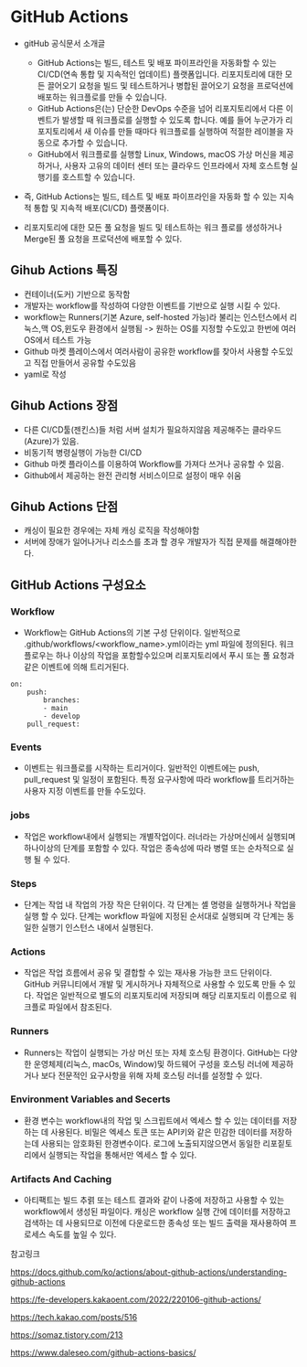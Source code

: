 # GitHub Actions
- gitHub 공식문서 소개글
    - GitHub Actions는 빌드, 테스트 및 배포 파이프라인을 자동화할 수 있는 CI/CD(연속 통합 및 지속적인 업데이트) 플랫폼입니다. 리포지토리에 대한 모든 끌어오기 요청을 빌드 및 테스트하거나 병합된 끌어오기 요청을 프로덕션에 배포하는 워크플로를 만들 수 있습니다.
    - GitHub Actions은(는) 단순한 DevOps 수준을 넘어 리포지토리에서 다른 이벤트가 발생할 때 워크플로를 실행할 수 있도록 합니다. 예를 들어 누군가가 리포지토리에서 새 이슈를 만들 때마다 워크플로를 실행하여 적절한 레이블을 자동으로 추가할 수 있습니다.
    - GitHub에서 워크플로를 실행할 Linux, Windows, macOS 가상 머신을 제공하거나, 사용자 고유의 데이터 센터 또는 클라우드 인프라에서 자체 호스트형 실행기를 호스트할 수 있습니다.

- 즉, GitHub Actions는 빌드, 테스트 및 배포 파이프라인을 자동화 할 수 있는 지속적 통합 및 지속적 배포(CI/CD) 플랫폼이다.
- 리포지토리에 대한 모든 풀 요청을 빌드 및 테스트하는 워크 플로를 생성하거나 Merge된 풀 요청을 프로덕션에 배포할 수 있다. 


## Gihub Actions 특징
- 컨테이너(도커) 기반으로 동작함
- 개발자는 workflow를 작성하여 다양한 이벤트를 기반으로 실행 시킬 수 있다.
- workflow는 Runners(기본 Azure, self-hosted 가능)라 불리는 인스턴스에서 리눅스,맥 OS,윈도우 환경에서 실행됨 -> 원하는 OS를 지정할 수도있고 한번에 여러 OS에서 테스트 가능
- Github 마켓 플레이스에서 여러사람이 공유한 workflow를 찾아서 사용할 수도있고 직접 만들어서 공유할 수도있음
- yaml로 작성

## Gihub Actions 장점
- 다른 CI/CD툴(젠킨스)들 처럼 서버 설치가 필요하지않음 제공해주는 클라우드(Azure)가 있음.
- 비동기적 병령실행이 가능한 CI/CD
- Github 마켓 플라이스를 이용하여 Workflow를 가져다 쓰거나 공유할 수 있음.
- Github에서 제공하는 완전 관리형 서비스이므로 설정이 매우 쉬움

## Gihub Actions 단점
- 캐싱이 필요한 경우에는 자체 캐싱 로직을 작성해야함
- 서버에 장애가 일어나거나 리소스를 초과 할 경우 개발자가 직접 문제를 해결해야한다.


## GitHub Actions 구성요소

### Workflow 
- Workflow는 GitHub Actions의 기본 구성 단위이다. 일반적으로 .github/workflows/<workflow_name>.yml이라는 yml 파일에 정의된다. 워크 플로우는 하나 이상의 작업을 포함할수있으며 리포지토리에서 푸시 또는 풀 요청과 같은 이벤트에 의해 트리거된다.
```
on:
    push:
        branches:
        - main
        - develop
    pull_request:
```

### Events
- 이벤트는 워크플로를 시작하는 트리거이다. 일반적인 이벤트에는 push, pull_request 및 일정이 포함된다. 특정 요구사항에 따라 workflow를 트리거하는 사용자 지정 이벤트를 만들 수도있다.

### jobs
- 작업은 workflow내에서 실행되는 개별작업이다. 러너라는 가상머신에서 실행되며 하나이상의 단계를 포함할 수 있다. 작업은 종속성에 따라 병렬 또는 순차적으로 실행 될 수 있다. 

### Steps
- 단계는 작업 내 작업의 가장 작은 단위이다. 각 단계는 셸 명령을 실행하거나 작업을 실행 할 수 있다. 단계는 workflow 파일에 지정된 순서대로 실행되며 각 단계는 동일한 실행기 인스턴스 내에서 실행된다.

### Actions
- 작업은 작업 흐름에서 공유 및 결합할 수 있는 재사용 가능한 코드 단위이다. GitHub 커뮤니티에서 개발 및 게시하거나 자체적으로 사용할 수 있도록 만들 수 있다. 작업은 일반적으로 별도의 리포지토리에 저장되며 해당 리포지토리 이름으로 워크플로 파일에서 참조된다.

### Runners
- Runners는 작업이 실행되는 가상 머신 또는 자체 호스팅 환경이다. GitHub는 다양한 운영체제(리눅스, macOs, Window)및 하드웨어 구성을 호스팅 러너에 제공하거나 보다 전문적인 요구사항을 위해 자체 호스팅 러너를 설정할 수 있다.

### Environment Variables and Secerts
- 환경 변수는 workflow내의 작업 및 스크립트에서 엑세스 할 수 있는 데이터를 저장하는 데 사용된다. 비밀은 엑세스 토큰 또는 API키와 같은 민감한 데이터를 저장하는데 사용되는 암호화된 한경변수이다. 로그에 노출되지않으면서 동일한 리포짙토리에서 실행되는 작업을 통해서만 엑세스 할 수 있다.

### Artifacts And Caching
- 아티팩트는 빌드 추렭 또는 테스트 결과와 같이 나중에 저장하고 사용할 수 있는 workflow에서 생성된 파일이다. 캐싱은 workflow 실행 간에 데이터를 저장하고 검색하는 데 사용되므로 이전에 다운로드한 종속성 또는 빌드 출력을 재사용하여 프로세스 속도를 높일 수 있다.


참고링크 

https://docs.github.com/ko/actions/about-github-actions/understanding-github-actions

https://fe-developers.kakaoent.com/2022/220106-github-actions/

https://tech.kakao.com/posts/516

https://somaz.tistory.com/213

https://www.daleseo.com/github-actions-basics/